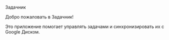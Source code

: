 Задачник


Добро пожаловать в Задачник!

Это приложение помогает управлять задачами и синхронизировать их с Google Диском.

